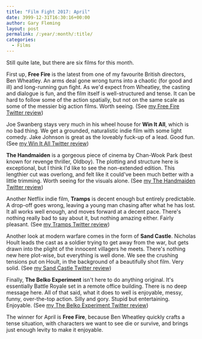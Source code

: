 ```yaml
---
title: "Film Fight 2017: April"
date: 3999-12-31T16:30:16+00:00
author: Gary Fleming
layout: post
permalink: /:year/:month/:title/
categories:
  - Films
---
```


Still quite late, but there are six films for this month.

First up, **Free Fire** is the latest from one of my favourite British directors, Ben Wheatley. An arms deal gone wrong turns into a chaotic (for good and ill) and long-running gun fight. As we'd expect from Wheatley, the casting and dialogue is fun, and the film itself is well-structured and tense. It can be hard to follow some of the action spatially, but not on the same scale as some of the messier big action films. Worth seeing. (See [my Free Fire Twitter review](https://twitter.com/garyfleming/status/848612676355883008))

Joe Swanberg stays very much in his wheel house for **Win It All**, which is no bad thing. We get a grounded, naturalistic indie film with some light comedy. Jake Johnson is great as the loveably fuck-up of a lead. Good fun. (See [my Win It All Twitter review](https://twitter.com/garyfleming/status/851450297813803008))

**The Handmaiden** is a gorgeous piece of cinema by Chan-Wook Park (best known for revenge thriller, Oldboy). The plotting and structure here is exceptional, but I think I'd like to see the non-extended edition. This lengthier cut was overlong, and felt like it could've been much better with a little trimming. Worth seeing for the visuals alone. (See [my The Handmaiden Twitter review](https://twitter.com/garyfleming/status/854378482117292032))

Another Netflix indie film, **Tramps** is decent enough but entirely predictable. A drop-off goes wrong, leaving a young man chasing after what he has lost. It all works well enough, and moves forward at a decent pace. There's nothing really bad to say about it, but nothing amazing either. Fairly pleasant. (See [my Tramps Twitter review](https://twitter.com/garyfleming/status/856627377580978176))

Another look at modern warfare comes in the form of **Sand Castle**. Nicholas Hoult leads the cast as a soldier trying to get away from the war, but gets drawn into the plight of the innocent villagers he meets. There's nothing new here plot-wise, but everything is well done. We see the crushing tensions put on Hoult, in the background of a beautifully shot film. Very solid. (See [my Sand Castle Twitter review](https://twitter.com/garyfleming/status/856627809200078850))

Finally, **The Belko Experiment** isn't here to do anything original. It's essentially Battle Royale set in a remote office building. There is no deep message here. All of that said, what it does to well is enjoyable, messy, funny, over-the-top action. Silly and gory. Stupid but entertaining. Enjoyable. (See [my The Belko Experiment Twitter review](https://twitter.com/garyfleming/status/857659567173496832))

The winner for April is **Free Fire**, because Ben Wheatley quickly crafts a tense situation, with characters we want to see die or survive, and brings just enough levity to make it enjoyable.
